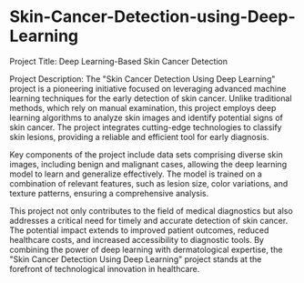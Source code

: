 # Skin-Cancer-Detection-using-Deep-Learning

Project Title: Deep Learning-Based Skin Cancer Detection

Project Description:
The "Skin Cancer Detection Using Deep Learning" project is a pioneering initiative focused on leveraging advanced machine learning techniques for the early detection of skin cancer. Unlike traditional methods, which rely on manual examination, this project employs deep learning algorithms to analyze skin images and identify potential signs of skin cancer. The project integrates cutting-edge technologies to classify skin lesions, providing a reliable and efficient tool for early diagnosis.

Key components of the project include data sets comprising diverse skin images, including benign and malignant cases, allowing the deep learning model to learn and generalize effectively. The model is trained on a combination of relevant features, such as lesion size, color variations, and texture patterns, ensuring a comprehensive analysis.

This project not only contributes to the field of medical diagnostics but also addresses a critical need for timely and accurate detection of skin cancer. The potential impact extends to improved patient outcomes, reduced healthcare costs, and increased accessibility to diagnostic tools. By combining the power of deep learning with dermatological expertise, the "Skin Cancer Detection Using Deep Learning" project stands at the forefront of technological innovation in healthcare.
